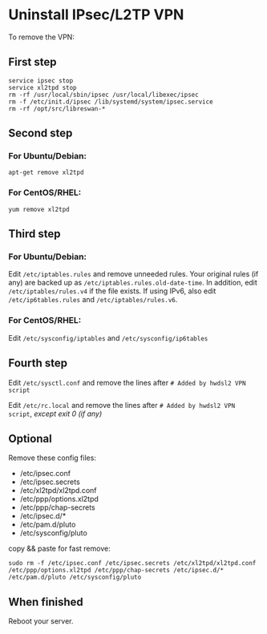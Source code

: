 # Uninstall IPsec/L2TP VPN

To remove the VPN:

## First step
```
service ipsec stop
service xl2tpd stop
rm -rf /usr/local/sbin/ipsec /usr/local/libexec/ipsec
rm -f /etc/init.d/ipsec /lib/systemd/system/ipsec.service
rm -rf /opt/src/libreswan-*
```

## Second step

### For Ubuntu/Debian:

`apt-get remove xl2tpd`

### For CentOS/RHEL:

`yum remove xl2tpd`

## Third step

### For Ubuntu/Debian: 

Edit `/etc/iptables.rules` and remove unneeded rules. 
Your original rules (if any) are backed up as `/etc/iptables.rules.old-date-time`. 
In addition, edit `/etc/iptables/rules.v4` if the file exists. 
If using IPv6, also edit `/etc/ip6tables.rules` and `/etc/iptables/rules.v6`.

### For CentOS/RHEL: 

Edit `/etc/sysconfig/iptables` and `/etc/sysconfig/ip6tables`

## Fourth step

Edit `/etc/sysctl.conf` and remove the lines after `# Added by hwdsl2 VPN script`

Edit `/etc/rc.local` and remove the lines after `# Added by hwdsl2 VPN script`, *except exit 0 (if any)*

## Optional

Remove these config files:
* /etc/ipsec.conf
* /etc/ipsec.secrets
* /etc/xl2tpd/xl2tpd.conf
* /etc/ppp/options.xl2tpd
* /etc/ppp/chap-secrets
* /etc/ipsec.d/*
* /etc/pam.d/pluto
* /etc/sysconfig/pluto

copy && paste for fast remove:

`sudo rm -f /etc/ipsec.conf /etc/ipsec.secrets /etc/xl2tpd/xl2tpd.conf /etc/ppp/options.xl2tpd /etc/ppp/chap-secrets /etc/ipsec.d/* /etc/pam.d/pluto /etc/sysconfig/pluto`

## When finished

Reboot your server.
